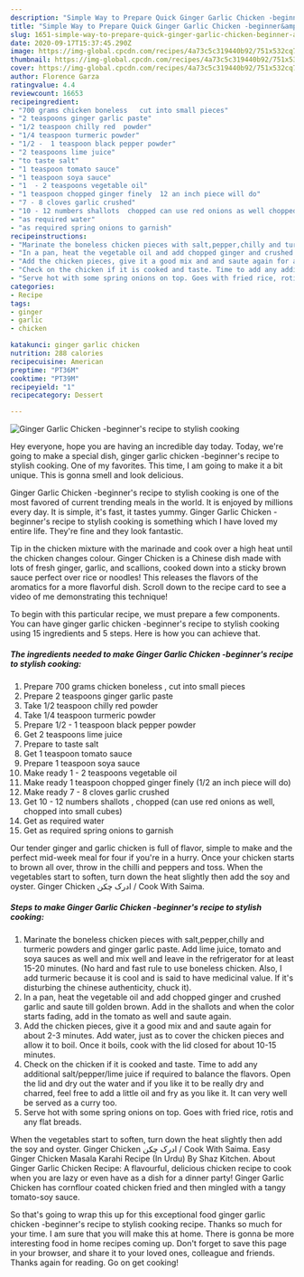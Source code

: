 ```yaml
---
description: "Simple Way to Prepare Quick Ginger Garlic Chicken -beginner&amp;#39;s recipe to stylish cooking"
title: "Simple Way to Prepare Quick Ginger Garlic Chicken -beginner&amp;#39;s recipe to stylish cooking"
slug: 1651-simple-way-to-prepare-quick-ginger-garlic-chicken-beginner-and-39-s-recipe-to-stylish-cooking
date: 2020-09-17T15:37:45.290Z
image: https://img-global.cpcdn.com/recipes/4a73c5c319440b92/751x532cq70/ginger-garlic-chicken-beginners-recipe-to-stylish-cooking-recipe-main-photo.jpg
thumbnail: https://img-global.cpcdn.com/recipes/4a73c5c319440b92/751x532cq70/ginger-garlic-chicken-beginners-recipe-to-stylish-cooking-recipe-main-photo.jpg
cover: https://img-global.cpcdn.com/recipes/4a73c5c319440b92/751x532cq70/ginger-garlic-chicken-beginners-recipe-to-stylish-cooking-recipe-main-photo.jpg
author: Florence Garza
ratingvalue: 4.4
reviewcount: 16653
recipeingredient:
- "700 grams chicken boneless   cut into small pieces"
- "2 teaspoons ginger garlic paste"
- "1/2 teaspoon chilly red  powder"
- "1/4 teaspoon turmeric powder"
- "1/2 -  1 teaspoon black pepper powder"
- "2 teaspoons lime juice"
- "to taste salt"
- "1 teaspoon tomato sauce"
- "1 teaspoon soya sauce"
- "1  - 2 teaspoons vegetable oil"
- "1 teaspoon chopped ginger finely  12 an inch piece will do"
- "7 - 8 cloves garlic crushed"
- "10 - 12 numbers shallots  chopped can use red onions as well chopped into small cubes"
- "as required water"
- "as required spring onions to garnish"
recipeinstructions:
- "Marinate the boneless chicken pieces with salt,pepper,chilly and turmeric powders and ginger garlic paste. Add lime juice, tomato and soya sauces as well and mix well and leave in the refrigerator for at least 15-20 minutes. (No hard and fast rule to use boneless chicken. Also, I add turmeric because it is cool and is said to have medicinal value. If it&#39;s disturbing the chinese authenticity, chuck it)."
- "In a pan, heat the vegetable oil and add chopped ginger and crushed garlic and saute till golden brown. Add in the shallots and when the color starts fading, add in the tomato as well and saute again."
- "Add the chicken pieces, give it a good mix and and saute again for about 2-3 minutes. Add water, just as to cover the chicken pieces and allow it to boil. Once it boils, cook with the lid closed for about 10-15 minutes."
- "Check on the chicken if it is cooked and taste. Time to add any additional salt/pepper/lime juice if required to balance the flavors. Open the lid and dry out the water and if you like it to be really dry and charred, feel free to add a little oil and fry as you like it. It can very well be served as a curry too."
- "Serve hot with some spring onions on top. Goes with fried rice, rotis and any flat breads."
categories:
- Recipe
tags:
- ginger
- garlic
- chicken

katakunci: ginger garlic chicken 
nutrition: 288 calories
recipecuisine: American
preptime: "PT36M"
cooktime: "PT39M"
recipeyield: "1"
recipecategory: Dessert

---
```



![Ginger Garlic Chicken -beginner&#39;s recipe to stylish cooking](https://img-global.cpcdn.com/recipes/4a73c5c319440b92/751x532cq70/ginger-garlic-chicken-beginners-recipe-to-stylish-cooking-recipe-main-photo.jpg)

Hey everyone, hope you are having an incredible day today. Today, we're going to make a special dish, ginger garlic chicken -beginner&#39;s recipe to stylish cooking. One of my favorites. This time, I am going to make it a bit unique. This is gonna smell and look delicious.

Ginger Garlic Chicken -beginner&#39;s recipe to stylish cooking is one of the most favored of current trending meals in the world. It is enjoyed by millions every day. It is simple, it's fast, it tastes yummy. Ginger Garlic Chicken -beginner&#39;s recipe to stylish cooking is something which I have loved my entire life. They're fine and they look fantastic.

Tip in the chicken mixture with the marinade and cook over a high heat until the chicken changes colour. Ginger Chicken is a Chinese dish made with lots of fresh ginger, garlic, and scallions, cooked down into a sticky brown sauce perfect over rice or noodles! This releases the flavors of the aromatics for a more flavorful dish. Scroll down to the recipe card to see a video of me demonstrating this technique!


To begin with this particular recipe, we must prepare a few components. You can have ginger garlic chicken -beginner&#39;s recipe to stylish cooking using 15 ingredients and 5 steps. Here is how you can achieve that.

<!--inarticleads1-->

##### The ingredients needed to make Ginger Garlic Chicken -beginner&#39;s recipe to stylish cooking:

1. Prepare 700 grams chicken boneless  , cut into small pieces
1. Prepare 2 teaspoons ginger garlic paste
1. Take 1/2 teaspoon chilly red  powder
1. Take 1/4 teaspoon turmeric powder
1. Prepare 1/2 -  1 teaspoon black pepper powder
1. Get 2 teaspoons lime juice
1. Prepare to taste salt
1. Get 1 teaspoon tomato sauce
1. Prepare 1 teaspoon soya sauce
1. Make ready 1  - 2 teaspoons vegetable oil
1. Make ready 1 teaspoon chopped ginger finely  (1/2 an inch piece will do)
1. Make ready 7 - 8 cloves garlic crushed
1. Get 10 - 12 numbers shallots , chopped (can use red onions as well, chopped into small cubes)
1. Get as required water
1. Get as required spring onions to garnish


Our tender ginger and garlic chicken is full of flavor, simple to make and the perfect mid-week meal for four if you&#39;re in a hurry. Once your chicken starts to brown all over, throw in the chilli and peppers and toss. When the vegetables start to soften, turn down the heat slightly then add the soy and oyster. Ginger Chicken ادرک چکن / Cook With Saima. 

<!--inarticleads2-->

##### Steps to make Ginger Garlic Chicken -beginner&#39;s recipe to stylish cooking:

1. Marinate the boneless chicken pieces with salt,pepper,chilly and turmeric powders and ginger garlic paste. Add lime juice, tomato and soya sauces as well and mix well and leave in the refrigerator for at least 15-20 minutes. (No hard and fast rule to use boneless chicken. Also, I add turmeric because it is cool and is said to have medicinal value. If it&#39;s disturbing the chinese authenticity, chuck it).
1. In a pan, heat the vegetable oil and add chopped ginger and crushed garlic and saute till golden brown. Add in the shallots and when the color starts fading, add in the tomato as well and saute again.
1. Add the chicken pieces, give it a good mix and and saute again for about 2-3 minutes. Add water, just as to cover the chicken pieces and allow it to boil. Once it boils, cook with the lid closed for about 10-15 minutes.
1. Check on the chicken if it is cooked and taste. Time to add any additional salt/pepper/lime juice if required to balance the flavors. Open the lid and dry out the water and if you like it to be really dry and charred, feel free to add a little oil and fry as you like it. It can very well be served as a curry too.
1. Serve hot with some spring onions on top. Goes with fried rice, rotis and any flat breads.


When the vegetables start to soften, turn down the heat slightly then add the soy and oyster. Ginger Chicken ادرک چکن / Cook With Saima. Easy Ginger Chicken Masala Karahi Recipe (In Urdu) By Shaz Kitchen. About Ginger Garlic Chicken Recipe: A flavourful, delicious chicken recipe to cook when you are lazy or even have as a dish for a dinner party! Ginger Garlic Chicken has cornflour coated chicken fried and then mingled with a tangy tomato-soy sauce. 

So that's going to wrap this up for this exceptional food ginger garlic chicken -beginner&#39;s recipe to stylish cooking recipe. Thanks so much for your time. I am sure that you will make this at home. There is gonna be more interesting food in home recipes coming up. Don't forget to save this page in your browser, and share it to your loved ones, colleague and friends. Thanks again for reading. Go on get cooking!

